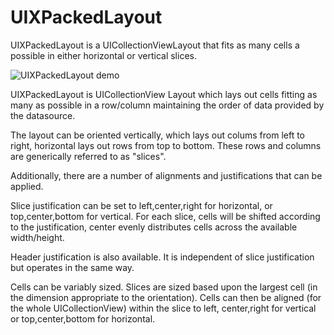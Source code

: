 # UIXPackedLayout
UIXPackedLayout is a UICollectionViewLayout that fits as many cells a possible in either horizontal or vertical slices.
  
![UIXPackedLayout demo](https://github.com/gumbright/UIXPackedLayout/blob/master/img/UIXPackedLayout.gif)

UIXPackedLayout is UICollectionView Layout which lays out cells fitting as many as possible in
a row/column maintaining the order of data provided by the datasource.

The layout can be oriented vertically, which lays out colums from left to right, horizontal lays out
rows from top to bottom.  These rows and columns are generically referred to as "slices".

Additionally, there are a number of alignments and justifications that can be applied.

Slice justification can be set to left,center,right for horizontal, or top,center,bottom for vertical. 
For each slice, cells will be shifted according to the justification, center evenly distributes cells
across the available width/height.

Header justification is also available.  It is independent of slice justification but operates in the
same way.

Cells can be variably sized. Slices are sized based upon the largest cell (in the dimension appropriate
to the orientation).  Cells can then be aligned (for the whole UICollectionView) within the slice to left,
center,right for vertical or top,center,bottom for horizontal.
